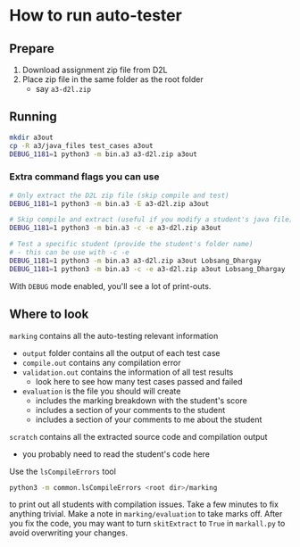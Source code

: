 # How to run auto-tester

## Prepare

1. Download assignment zip file from D2L
2. Place zip file in the same folder as the root folder
   - say `a3-d2l.zip`
   
## Running

```bash
mkdir a3out
cp -R a3/java_files test_cases a3out
DEBUG_1181=1 python3 -m bin.a3 a3-d2l.zip a3out
```

### Extra command flags you can use

```bash
# Only extract the D2L zip file (skip compile and test)
DEBUG_1181=1 python3 -m bin.a3 -E a3-d2l.zip a3out 

# Skip compile and extract (useful if you modify a student's java file)
DEBUG_1181=1 python3 -m bin.a3 -c -e a3-d2l.zip a3out 

# Test a specific student (provide the student's folder name)
# - this can be use with -c -e
DEBUG_1181=1 python3 -m bin.a3 a3-d2l.zip a3out Lobsang_Dhargay
DEBUG_1181=1 python3 -m bin.a3 -c -e a3-d2l.zip a3out Lobsang_Dhargay
```

With `DEBUG` mode enabled, you'll see a lot of print-outs.


## Where to look

`marking` contains all the auto-testing relevant information
- `output` folder contains all the output of each test case
- `compile.out` contains any compilation error
- `validation.out` contains the information of all test results
  - look here to see how many test cases passed and failed
- `evaluation` is the file you should will create
  - includes the marking breakdown with the student's score
  - includes a section of your comments to the student
  - includes a section of your comments to me about the student
  
`scratch` contains all the extracted source code and compilation output
- you probably need to read the student's code here

Use the `lsCompileErrors` tool

```bash
python3 -m common.lsCompileErrors <root dir>/marking
```

to print out all students with compilation issues. 
Take a few minutes to fix anything trivial. 
Make a note in `marking/evaluation` to take marks off.
After you fix the code, you may want to turn `skitExtract` 
to `True` in `markall.py` to avoid overwriting your changes.

